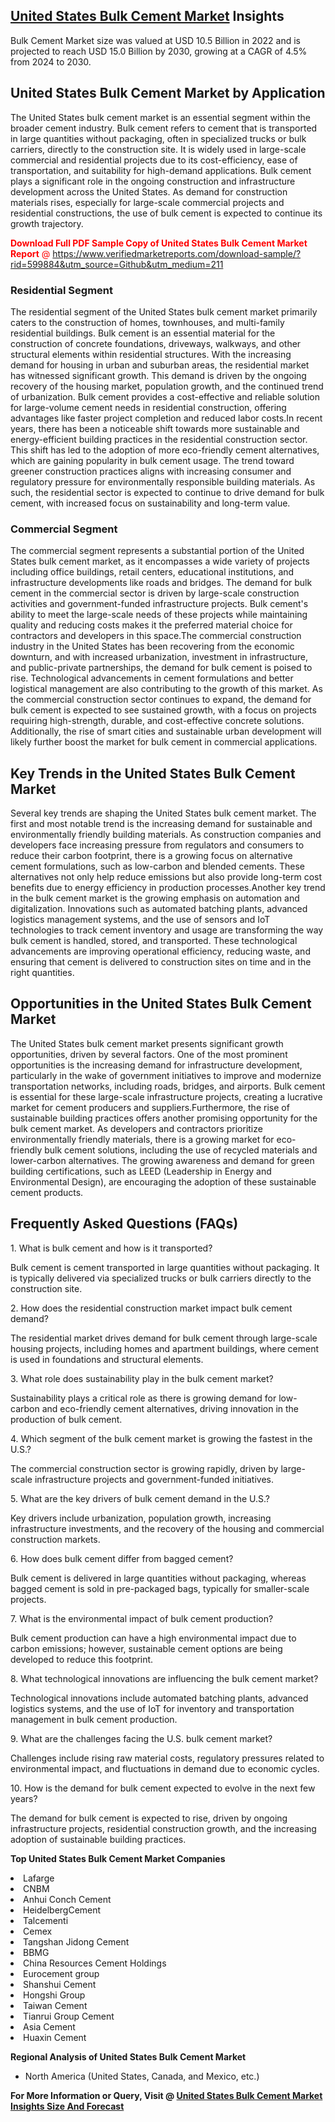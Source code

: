<h2><a href="https://www.verifiedmarketreports.com/download-sample/?rid=599884&amp;utm_source=Github&amp;utm_medium=211" target="_blank">United States Bulk Cement Market</a> Insights</h2><p>Bulk Cement Market size was valued at USD 10.5 Billion in 2022 and is projected to reach USD 15.0 Billion by 2030, growing at a CAGR of 4.5% from 2024 to 2030.</p><p><h2>United States Bulk Cement Market by Application</h2>The United States bulk cement market is an essential segment within the broader cement industry. Bulk cement refers to cement that is transported in large quantities without packaging, often in specialized trucks or bulk carriers, directly to the construction site. It is widely used in large-scale commercial and residential projects due to its cost-efficiency, ease of transportation, and suitability for high-demand applications. Bulk cement plays a significant role in the ongoing construction and infrastructure development across the United States. As demand for construction materials rises, especially for large-scale commercial projects and residential constructions, the use of bulk cement is expected to continue its growth trajectory.<p><span class=""><span style="color: #ff0000;"><strong>Download Full PDF Sample Copy of United States Bulk Cement Market Report</strong> @ </span><a href="https://www.verifiedmarketreports.com/download-sample/?rid=599884&amp;utm_source=Github&amp;utm_medium=211" target="_blank">https://www.verifiedmarketreports.com/download-sample/?rid=599884&amp;utm_source=Github&amp;utm_medium=211</a></span></p><h3>Residential Segment</h3>The residential segment of the United States bulk cement market primarily caters to the construction of homes, townhouses, and multi-family residential buildings. Bulk cement is an essential material for the construction of concrete foundations, driveways, walkways, and other structural elements within residential structures. With the increasing demand for housing in urban and suburban areas, the residential market has witnessed significant growth. This demand is driven by the ongoing recovery of the housing market, population growth, and the continued trend of urbanization. Bulk cement provides a cost-effective and reliable solution for large-volume cement needs in residential construction, offering advantages like faster project completion and reduced labor costs.In recent years, there has been a noticeable shift towards more sustainable and energy-efficient building practices in the residential construction sector. This shift has led to the adoption of more eco-friendly cement alternatives, which are gaining popularity in bulk cement usage. The trend toward greener construction practices aligns with increasing consumer and regulatory pressure for environmentally responsible building materials. As such, the residential sector is expected to continue to drive demand for bulk cement, with increased focus on sustainability and long-term value. <h3>Commercial Segment</h3>The commercial segment represents a substantial portion of the United States bulk cement market, as it encompasses a wide variety of projects including office buildings, retail centers, educational institutions, and infrastructure developments like roads and bridges. The demand for bulk cement in the commercial sector is driven by large-scale construction activities and government-funded infrastructure projects. Bulk cement's ability to meet the large-scale needs of these projects while maintaining quality and reducing costs makes it the preferred material choice for contractors and developers in this space.The commercial construction industry in the United States has been recovering from the economic downturn, and with increased urbanization, investment in infrastructure, and public-private partnerships, the demand for bulk cement is poised to rise. Technological advancements in cement formulations and better logistical management are also contributing to the growth of this market. As the commercial construction sector continues to expand, the demand for bulk cement is expected to see sustained growth, with a focus on projects requiring high-strength, durable, and cost-effective concrete solutions. Additionally, the rise of smart cities and sustainable urban development will likely further boost the market for bulk cement in commercial applications.<h2>Key Trends in the United States Bulk Cement Market</h2>Several key trends are shaping the United States bulk cement market. The first and most notable trend is the increasing demand for sustainable and environmentally friendly building materials. As construction companies and developers face increasing pressure from regulators and consumers to reduce their carbon footprint, there is a growing focus on alternative cement formulations, such as low-carbon and blended cements. These alternatives not only help reduce emissions but also provide long-term cost benefits due to energy efficiency in production processes.Another key trend in the bulk cement market is the growing emphasis on automation and digitalization. Innovations such as automated batching plants, advanced logistics management systems, and the use of sensors and IoT technologies to track cement inventory and usage are transforming the way bulk cement is handled, stored, and transported. These technological advancements are improving operational efficiency, reducing waste, and ensuring that cement is delivered to construction sites on time and in the right quantities.<h2>Opportunities in the United States Bulk Cement Market</h2>The United States bulk cement market presents significant growth opportunities, driven by several factors. One of the most prominent opportunities is the increasing demand for infrastructure development, particularly in the wake of government initiatives to improve and modernize transportation networks, including roads, bridges, and airports. Bulk cement is essential for these large-scale infrastructure projects, creating a lucrative market for cement producers and suppliers.Furthermore, the rise of sustainable building practices offers another promising opportunity for the bulk cement market. As developers and contractors prioritize environmentally friendly materials, there is a growing market for eco-friendly bulk cement solutions, including the use of recycled materials and lower-carbon alternatives. The growing awareness and demand for green building certifications, such as LEED (Leadership in Energy and Environmental Design), are encouraging the adoption of these sustainable cement products.<h2>Frequently Asked Questions (FAQs)</h2><p>1. What is bulk cement and how is it transported?</p><p>Bulk cement is cement transported in large quantities without packaging. It is typically delivered via specialized trucks or bulk carriers directly to the construction site.</p><p>2. How does the residential construction market impact bulk cement demand?</p><p>The residential market drives demand for bulk cement through large-scale housing projects, including homes and apartment buildings, where cement is used in foundations and structural elements.</p><p>3. What role does sustainability play in the bulk cement market?</p><p>Sustainability plays a critical role as there is growing demand for low-carbon and eco-friendly cement alternatives, driving innovation in the production of bulk cement.</p><p>4. Which segment of the bulk cement market is growing the fastest in the U.S.?</p><p>The commercial construction sector is growing rapidly, driven by large-scale infrastructure projects and government-funded initiatives.</p><p>5. What are the key drivers of bulk cement demand in the U.S.?</p><p>Key drivers include urbanization, population growth, increasing infrastructure investments, and the recovery of the housing and commercial construction markets.</p><p>6. How does bulk cement differ from bagged cement?</p><p>Bulk cement is delivered in large quantities without packaging, whereas bagged cement is sold in pre-packaged bags, typically for smaller-scale projects.</p><p>7. What is the environmental impact of bulk cement production?</p><p>Bulk cement production can have a high environmental impact due to carbon emissions; however, sustainable cement options are being developed to reduce this footprint.</p><p>8. What technological innovations are influencing the bulk cement market?</p><p>Technological innovations include automated batching plants, advanced logistics systems, and the use of IoT for inventory and transportation management in bulk cement production.</p><p>9. What are the challenges facing the U.S. bulk cement market?</p><p>Challenges include rising raw material costs, regulatory pressures related to environmental impact, and fluctuations in demand due to economic cycles.</p><p>10. How is the demand for bulk cement expected to evolve in the next few years?</p><p>The demand for bulk cement is expected to rise, driven by ongoing infrastructure projects, residential construction growth, and the increasing adoption of sustainable building practices.</p></p><p><strong>Top United States Bulk Cement Market Companies</strong></p><div data-test-id=""><p><li>Lafarge</li><li> CNBM</li><li> Anhui Conch Cement</li><li> HeidelbergCement</li><li> Talcementi</li><li> Cemex</li><li> Tangshan Jidong Cement</li><li> BBMG</li><li> China Resources Cement Holdings</li><li> Eurocement group</li><li> Shanshui Cement</li><li> Hongshi Group</li><li> Taiwan Cement</li><li> Tianrui Group Cement</li><li> Asia Cement</li><li> Huaxin Cement</li></p><div><strong>Regional Analysis of&nbsp;United States Bulk Cement Market</strong></div><ul><li dir="ltr"><p dir="ltr">North America&nbsp;(United States, Canada, and Mexico, etc.)</p></li></ul><p><strong>For More Information or Query, Visit @&nbsp;</strong><strong><a href="https://www.verifiedmarketreports.com/product/bulk-cement-market/?utm_source=Github&amp;utm_medium=211" target="_blank">United States Bulk Cement Market Insights Size And Forecast</a></strong></p></div>
